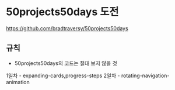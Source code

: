# 50projects50days 도전

https://github.com/bradtraversy/50projects50days

## 규칙

- 50projects50days의 코드는 절대 보지 않을 것

1일차 - expanding-cards,progress-steps
2일차 - rotating-navigation-animation
